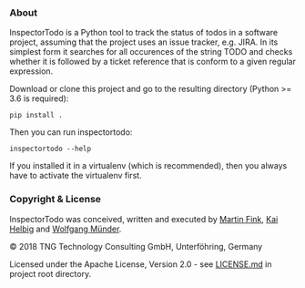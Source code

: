 ### About
InspectorTodo is a Python tool to track the status of todos in a software project, assuming that the project uses an issue tracker, e.g. JIRA. In its simplest form it searches for all occurences of the string TODO and checks whether it is followed by a ticket reference that is conform to a given regular expression.

Download or clone this project and go to the resulting directory (Python >= 3.6 is required):

    pip install .

Then you can run inspectortodo:

    inspectortodo --help

If you installed it in a virtualenv (which is recommended), then you always have to activate the virtualenv first.

### Copyright & License

InspectorTodo was conceived, written and executed by [Martin Fink](https://github.com/martin1fink),
[Kai Helbig](https://github.com/ostrya) and [Wolfgang M&uuml;nder](https://github.com/wolfgangmuender).

&copy; 2018 TNG Technology Consulting GmbH, Unterf&ouml;hring, Germany

Licensed under the Apache License, Version 2.0 - see [LICENSE.md](LICENSE.md) in project root directory.
